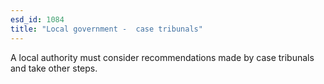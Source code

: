 ```yaml
---
esd_id: 1084
title: "Local government -  case tribunals"
---
```


A local authority must consider recommendations made by case tribunals and take other steps.

